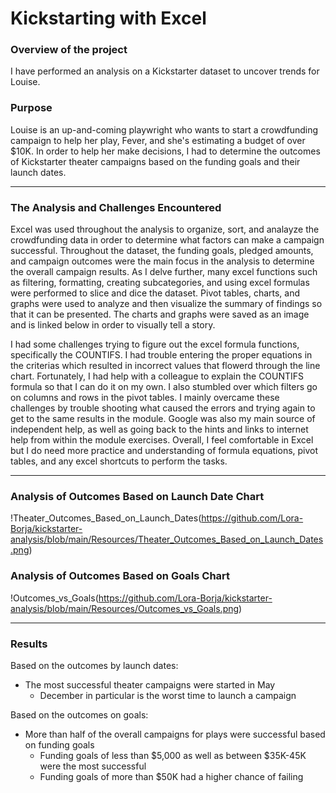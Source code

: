 # Kickstarting with Excel
### Overview of the project
I have performed an analysis on a Kickstarter dataset to uncover trends for Louise.
### Purpose
Louise is an up-and-coming playwright who wants to start a crowdfunding campaign to help her play, Fever, and she's estimating a budget of over $10K. In order to help her make decisions, I had to determine the outcomes of Kickstarter theater campaigns based on the funding goals and their launch dates.

---
### The Analysis and Challenges Encountered
Excel was used throughout the analysis to organize, sort, and analayze the crowdfunding data in order to determine what factors can make a campaign successful. Throughout the dataset, the funding goals, pledged amounts, and campaign outcomes were the main focus in the analysis to determine the overall campaign results. As I delve further, many excel functions such as filtering, formatting, creating subcategories, and using excel formulas were performed to slice and dice the dataset. Pivot tables, charts, and graphs were used to analyze and then visualize the summary of findings so that it can be presented. The charts and graphs were saved as an image and is linked below in order to visually tell a story. 

I had some challenges trying to figure out the excel formula functions, specifically the COUNTIFS. I had trouble entering the proper equations in the criterias which resulted in incorrect values that flowerd through the line chart. Fortunately, I had help with a colleague to explain the COUNTIFS formula so that I can do it on my own. I also stumbled over which filters go on columns and rows in the pivot tables. I mainly overcame these challenges by trouble shooting what caused the errors and trying again to get to the same results in the module. Google was also my main source of independent help, as well as going back to the hints and links to internet help from within the module exercises. Overall, I feel comfortable in Excel but I do need more practice and understanding of formula equations, pivot tables, and any excel shortcuts to perform the tasks. 

---
### Analysis of Outcomes Based on Launch Date Chart
!Theater_Outcomes_Based_on_Launch_Dates(https://github.com/Lora-Borja/kickstarter-analysis/blob/main/Resources/Theater_Outcomes_Based_on_Launch_Dates.png)
### Analysis of Outcomes Based on Goals Chart
!Outcomes_vs_Goals(https://github.com/Lora-Borja/kickstarter-analysis/blob/main/Resources/Outcomes_vs_Goals.png)

---
### Results
Based on the outcomes by launch dates:
* The most successful theater campaigns were started in May
    - December in particular is the worst time to launch a campaign

Based on the outcomes on goals:
* More than half of the overall campaigns for plays were successful based on funding goals
    - Funding goals of less than $5,000 as well as between $35K-45K were the most successful
    - Funding goals of more than $50K had a higher chance of failing

